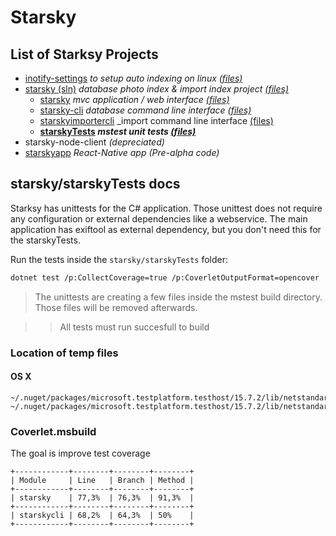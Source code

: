 # Starsky
## List of Starksy Projects
 - [inotify-settings](../../inotify-settings/readme.md) _to setup auto indexing on linux [(files)](../../inotify-settings/)_
 - [starsky (sln)](../../starsky/readme.md) _database photo index & import index project [(files)](../../starsky/)_
   - [starsky](../../starsky/starsky/readme.md)  _mvc application / web interface [(files)](../../starsky/starsky/)_
   - [starsky-cli](../../starsky/starsky-cli/readme.md)  _database command line interface [(files)](../../starsky/starsky-cli/)_
   - [starskyimportercli](../../starsky/starskyimportercli/readme.md)  _import command line interface [(files)](../../starsky/starskyimportercli/)
   - __[starskyTests](../../starsky/starskyTests/readme.md)  _mstest unit tests [(files)](../../starsky/starskyTests)___
 - starsky-node-client  _(depreciated)_
 - [starskyapp](../../starskyapp) _React-Native app (Pre-alpha code)_

## starsky/starskyTests docs

Starksy has unittests for the C# application. 
Those unittest does not require any configuration or external dependencies like a webservice. 
The main application has exiftool as external dependency, but you don't need this for the starskyTests.

Run the tests inside the `starsky/starskyTests` folder:
```sh 
dotnet test /p:CollectCoverage=true /p:CoverletOutputFormat=opencover
``` 
> The unittests are creating a few files inside the mstest build directory. Those files will be removed afterwards.

>> All tests must run succesfull to build 

### Location of temp files
#### OS X
```
~/.nuget/packages/microsoft.testplatform.testhost/15.7.2/lib/netstandard1.5/
~/.nuget/packages/microsoft.testplatform.testhost/15.7.2/lib/netstandard1.5/exist/
```

### Coverlet.msbuild
The goal is improve test coverage
```
+------------+--------+--------+--------+
| Module     | Line   | Branch | Method |
+------------+--------+--------+--------+
| starsky    | 77,3%  | 76,3%  | 91,3%  |
+------------+--------+--------+--------+
| starskycli | 68,2%  | 64,3%  | 50%    |
+------------+--------+--------+--------+
```
